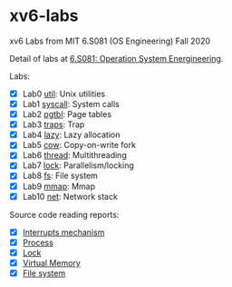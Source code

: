 # xv6-labs
xv6 Labs from MIT 6.S081 (OS Engineering) Fall 2020

Detail of labs at [6.S081: Operation System Energineering](https://pdos.csail.mit.edu/6.828/2020/schedule.html).

Labs:
- [x] Lab0  [util](https://github.com/hoangmaihuy/xv6-labs/tree/util): Unix utilities
- [x] Lab1  [syscall](https://github.com/hoangmaihuy/xv6-labs/tree/syscall): System calls
- [x] Lab2  [pgtbl](https://github.com/hoangmaihuy/xv6-labs/tree/pgtbl): Page tables
- [x] Lab3  [traps](https://github.com/hoangmaihuy/xv6-labs/tree/traps): Trap
- [x] Lab4  [lazy](https://github.com/hoangmaihuy/xv6-labs/tree/lazy): Lazy allocation
- [x] Lab5  [cow](https://github.com/hoangmaihuy/xv6-labs/tree/cow): Copy-on-write fork
- [x] Lab6  [thread](https://github.com/hoangmaihuy/xv6-labs/tree/thread): Multithreading
- [x] Lab7  [lock](https://github.com/hoangmaihuy/xv6-labs/tree/lock): Parallelism/locking
- [x] Lab8  [fs](https://github.com/hoangmaihuy/xv6-labs/tree/fs): File system
- [x] Lab9 [mmap](https://github.com/hoangmaihuy/xv6-labs/tree/mmap): Mmap
- [x] Lab10 [net](https://github.com/hoangmaihuy/xv6-labs/tree/net): Network stack

Source code reading reports:
- [x] [Interrupts mechanism](https://github.com/hoangmaihuy/xv6-labs/blob/master/reports/1-interrupts.md)
- [x] [Process](https://github.com/hoangmaihuy/xv6-labs/blob/master/reports/2-process.md)
- [x] [Lock](https://github.com/hoangmaihuy/xv6-labs/blob/master/reports/3-locking.md)
- [x] [Virtual Memory](https://github.com/hoangmaihuy/xv6-labs/blob/master/reports/4-vm.md)
- [x] [File system](https://github.com/hoangmaihuy/xv6-labs/blob/master/reports/5-fs.md)
